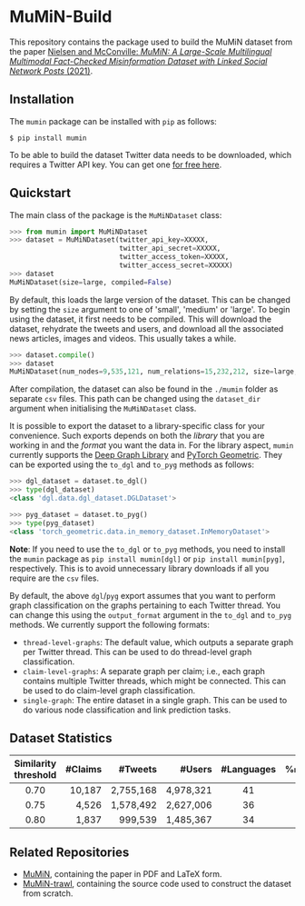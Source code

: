# MuMiN-Build
This repository contains the package used to build the MuMiN dataset from the
paper [Nielsen and McConville: _MuMiN: A Large-Scale Multilingual Multimodal
Fact-Checked Misinformation Dataset with Linked Social Network Posts_
(2021)](todo).


## Installation
The `mumin` package can be installed with `pip` as follows:
```shell
$ pip install mumin
```

To be able to build the dataset Twitter data needs to be downloaded, which
requires a Twitter API key. You can get one
[for free here](https://developer.twitter.com/en/portal/dashboard).


## Quickstart
The main class of the package is the `MuMiNDataset` class:
```python
>>> from mumin import MuMiNDataset
>>> dataset = MuMiNDataset(twitter_api_key=XXXXX,
                           twitter_api_secret=XXXXX,
                           twitter_access_token=XXXXX,
                           twitter_access_secret=XXXXX)
>>> dataset
MuMiNDataset(size=large, compiled=False)
```

By default, this loads the large version of the dataset. This can be changed by
setting the `size` argument to one of 'small', 'medium' or 'large'. To begin
using the dataset, it first needs to be compiled. This will download the
dataset, rehydrate the tweets and users, and download all the associated news
articles, images and videos. This usually takes a while.
```python
>>> dataset.compile()
>>> dataset
MuMiNDataset(num_nodes=9,535,121, num_relations=15,232,212, size=large, compiled=True)
```

After compilation, the dataset can also be found in the `./mumin` folder as
separate `csv` files. This path can be changed using the `dataset_dir` argument
when initialising the `MuMiNDataset` class.

It is possible to export the dataset to a library-specific class for your
convenience. Such exports depends on both the _library_ that you are working in
and the _format_ you want the data in. For the library aspect, `mumin`
currently supports the [Deep Graph Library](https://www.dgl.ai/) and
[PyTorch Geometric](https://pytorch-geometric.readthedocs.io/en/latest/). They
can be exported using the `to_dgl` and `to_pyg` methods as follows:
```python
>>> dgl_dataset = dataset.to_dgl()
>>> type(dgl_dataset)
<class 'dgl.data.dgl_dataset.DGLDataset'>

>>> pyg_dataset = dataset.to_pyg()
>>> type(pyg_dataset)
<class 'torch_geometric.data.in_memory_dataset.InMemoryDataset'>
```

**Note**: If you need to use the `to_dgl` or `to_pyg` methods, you need to
install the `mumin` package as `pip install mumin[dgl]` or `pip install
mumin[pyg]`, respectively. This is to avoid unnecessary library downloads if
all you require are the `csv` files.

By default, the above `dgl`/`pyg` export assumes that you want to perform graph
classification on the graphs pertaining to each Twitter thread. You can change
this using the `output_format` argument in the `to_dgl` and `to_pyg` methods.
We currently support the following formats:
- `thread-level-graphs`: The default value, which outputs a separate graph per
  Twitter thread. This can be used to do thread-level graph classification.
- `claim-level-graphs`: A separate graph per claim; i.e., each graph contains
  multiple Twitter threads, which might be connected. This can be used to do
  claim-level graph classification.
- `single-graph`: The entire dataset in a single graph. This can be used to do
  various node classification and link prediction tasks.


## Dataset Statistics

| Similarity threshold | #Claims | #Tweets   | #Users    | #Languages | %`misinformation` |
| :---:                | ---:    | ---:      | ---:      | :---:      | :---:             |
| 0.70                 | 10,187  | 2,755,168 | 4,978,321 | 41         | 94.80%            |
| 0.75                 | 4,526   | 1,578,492 | 2,627,006 | 36         | 94.26%            |
| 0.80                 | 1,837   | 999,539   | 1,485,367 | 34         | 92.98%            |


## Related Repositories
- [MuMiN](https://github.com/CLARITI-REPHRAIN/mumin), containing the
  paper in PDF and LaTeX form.
- [MuMiN-trawl](https://github.com/CLARITI-REPHRAIN/mumin-trawl),
  containing the source code used to construct the dataset from scratch.
